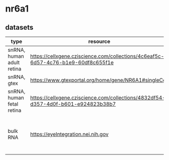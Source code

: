 # nr6a1

## datasets

| type | resource | notes |
| -------- | ----- | ---- |
| snRNA, human adult retina | https://cellxgene.cziscience.com/collections/4c6eaf5c-6d57-4c76-b1e9-60df8c655f1e | rui chen
| snRNA, gtex | https://www.gtexportal.org/home/gene/NR6A1#singleCell | handful of tissues
| snRNA, human fetal retina | https://cellxgene.cziscience.com/collections/4832df54-d357-4d0f-b601-e924823b38b7 | rui chen, unpublished
| bulk RNA | https://eyeIntegration.nei.nih.gov | perhaps remove some of the odder / rarer eye tissues




